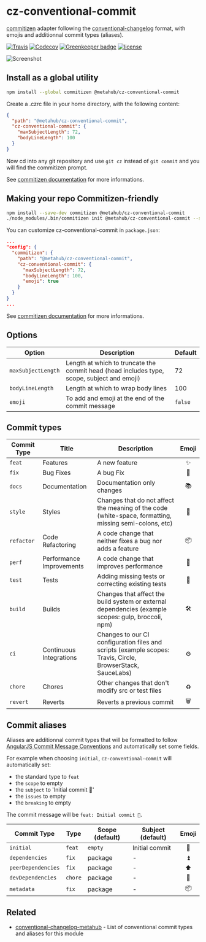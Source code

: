 # **cz-conventional-commit**

[commitizen](https://github.com/commitizen/cz-cli) adapter following the [conventional-changelog](https://github.com/conventional-changelog/conventional-changelog) format, with emojis and additionnal commit types (aliases).

[![Travis](https://img.shields.io/travis/vanduynslagerp/cz-conventional-commit.svg)](https://travis-ci.org/vanduynslagerp/cz-conventional-commit)
[![Codecov](https://img.shields.io/codecov/c/github/vanduynslagerp/cz-conventional-commit.svg)](https://codecov.io/gh/vanduynslagerp/cz-conventional-commit)
[![Greenkeeper badge](https://badges.greenkeeper.io/vanduynslagerp/cz-conventional-commit.svg)](https://greenkeeper.io/)
[![license](https://img.shields.io/github/license/vanduynslagerp/cz-conventional-commit.svg)](https://github.com/vanduynslagerp/cz-conventional-commit/blob/master/LICENSE)

![Screenshot](img/cz-conventional-commit.jpg?raw=true)

## Install as a global utility

```bash
npm install --global commitizen @metahub/cz-conventional-commit
```
Create a .czrc file in your home directory, with the following content:
```json
{
  "path": "@metahub/cz-conventional-commit",
  "cz-conventional-commit": {
    "maxSubjectLength": 72,
    "bodyLineLength": 100
  }
}
```
Now cd into any git repository and use `git cz` instead of `git commit` and you will find the commitizen prompt.

See [commitizen documentation](https://github.com/commitizen/cz-cli#conventional-commit-messages-as-a-global-utility) for more informations.

## Making your repo Commitizen-friendly
```bash
npm install --save-dev commitizen @metahub/cz-conventional-commit
./node_modules/.bin/commitizen init @metahub/cz-conventional-commit --save-dev
```
You can customize cz-conventional-commit in `package.json`:
```json
...
"config": {
  "commitizen": {
    "path": "@metahub/cz-conventional-commit",
    "cz-conventional-commit": {
      "maxSubjectLength": 72,
      "bodyLineLength": 100,
      "emoji": true
    }
  }
}
...
```

See [commitizen documentation](https://github.com/commitizen/cz-cli#making-your-repo-commitizen-friendly) for more informations.

## Options

| Option             | Description                                                                                | Default |
| ------------------ | ------------------------------------------------------------------------------------------ | ------- |
| `maxSubjectLength` | Length at which to truncate the commit head (head includes type, scope, subject and emoji) | 72      |
| `bodyLineLength`   | Length at which to wrap body lines                                                         | 100     |
| `emoji`            | To add and emoji at the end of the commit message                                          | `false` |

## Commit types

| Commit Type | Title                    | Description                                                                                                 | Emoji |
|-------------|--------------------------|-------------------------------------------------------------------------------------------------------------|:-----:|
| `feat`      | Features                 | A new feature                                                                                               |   ✨   |
| `fix`       | Bug Fixes                | A bug Fix                                                                                                   |  🐛   |
| `docs`      | Documentation            | Documentation only changes                                                                                  |  📚   |
| `style`     | Styles                   | Changes that do not affect the meaning of the code (white-space, formatting, missing semi-colons, etc)      |  💎   |
| `refactor`  | Code Refactoring         | A code change that neither fixes a bug nor adds a feature                                                   |  📦   |
| `perf`      | Performance Improvements | A code change that improves performance                                                                     |  🚀   |
| `test`      | Tests                    | Adding missing tests or correcting existing tests                                                           |  🚨   |
| `build`     | Builds                   | Changes that affect the build system or external dependencies (example scopes: gulp, broccoli, npm)         |  🛠   |
| `ci`        | Continuous Integrations  | Changes to our CI configuration files and scripts (example scopes: Travis, Circle, BrowserStack, SauceLabs) |   ⚙️  |
| `chore`     | Chores                   | Other changes that don't modify src or test files                                                           |   ♻️  |
| `revert`    | Reverts                  | Reverts a previous commit                                                                                   |  🗑   |

## Commit aliases

Aliases are additionnal commit types that will be formatted to follow [AngularJS Commit Message Conventions](https://docs.google.com/document/d/1QrDFcIiPjSLDn3EL15IJygNPiHORgU1_OOAqWjiDU5Y/edit) and automatically set some fields.

For example when choosing `initial`, `cz-conventional-commit` will automatically set:
- the standard type to `feat`
- the `scope` to empty
- the `subject` to 'Initial commit 🎉'
- the `issues` to empty
- the `breaking` to empty

The commit message will be `feat: Initial commit 🎉`.

| Commit Type        | Type    | Scope (default) | Subject (default) | Emoji |
|--------------------|---------|-----------------|-------------------|:-----:|
| `initial`          | `feat`  | `empty`         | Initial commit    |  🎉   |
| `dependencies`     | `fix`   | package         | -                 |   ⏫   |
| `peerDependencies` | `fix`   | package         | -                 |   ⬆️  |
| `devDependencies`  | `chore` | package         | -                 |  🔼   |
| `metadata`         | `fix`   | package         | -                 |  📦   |

## Related

- [conventional-changelog-metahub](https://github.com/vanduynslagerp/conventional-changelog-metahub) - List of conventional commit types and aliases for this module
